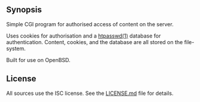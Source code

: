 ## Synopsis

Simple CGI program for authorised access of content on the server.

Uses cookies for authorisation and a
[htpasswd(1)](https://man.openbsd.org/htpasswd.1) database for
authentication.
Content, cookies, and the database are all stored on the file-system.

Built for use on OpenBSD.

## License

All sources use the ISC license.
See the [LICENSE.md](LICENSE.md) file for details.
